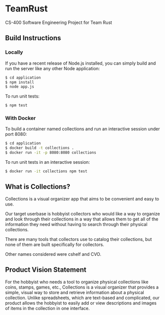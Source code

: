 # TeamRust

CS-400 Software Engineering Project for Team Rust

## Build Instructions

### Locally

If you have a recent release of Node.js installed, you can simply build and run the server like any other Node application:

```sh
$ cd application
$ npm install
$ node app.js
```

To run unit tests:

```sh
$ npm test
```

### With Docker

To build a container named collections and run an interactive session under port 8080:

```sh
$ cd application
$ docker build -t collections .
$ docker run -it -p 8080:8080 collections
```

To run unit tests in an interactive session:

```sh
$ docker run -it collections npm test
```

## What is Collections?

Collections is a visual organizer app that aims to be convenient and easy to use.

Our target userbase is hobbyist collectors who would like a way to organize and look through their collections in a way that allows them to get all of the information they need without having to search through their physical collections.

There are many tools that collectors use to catalog their collections, but none of them are built specifically for collectors.

Other names considered were cshelf and CVO.

## Product Vision Statement

For the hobbyist who needs a tool to organize physical collections like coins, stamps, games, etc., Collections is a visual organizer that provides a simple, visual way to store and retrieve information about a physical collection. Unlike spreadsheets, which are text-based and complicated, our product allows the hobbyist to easily add or view descriptions and images of items in the collection in one interface.
